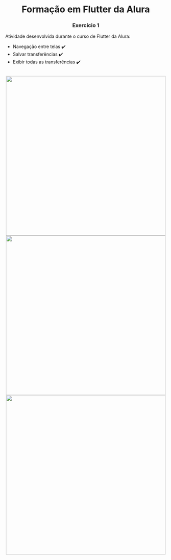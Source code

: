 
<h1 align="center">Formação em Flutter da Alura</h1>
<h3 align="center"> Exercício 1 </h3>

Atividade desenvolvida durante o curso de Flutter da Alura:

- Navegação entre telas ✔️
- Salvar transferências ✔️
- Exibir todas as transferências ✔️

##

<div align="center">
  <img height="500" src="https://user-images.githubusercontent.com/72527935/147789200-085605e0-7dd3-4ed0-a6a9-5d23a55193b2.png" >
  <img height="500" src="https://user-images.githubusercontent.com/72527935/147789204-709bc0e8-29f0-41dc-97dd-ad1e7fcadcbe.png" >
  <img height="500" src="https://user-images.githubusercontent.com/72527935/147789208-59fc24a9-675a-40df-b48f-a980fc03df31.png" >
</div>






